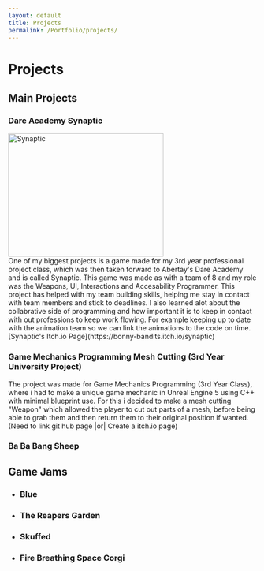 ```yaml
---
layout: default
title: Projects
permalink: /Portfolio/projects/
---
```


# Projects

## Main Projects

### Dare Academy Synaptic
<img width="315" height="250" alt="Synaptic" src="https://github.com/user-attachments/assets/a12b8fc3-fe75-453e-8ef8-0454fba62356" />
<br/>
One of my biggest projects is a game made for my 3rd year professional project class, which was then taken forward to Abertay's Dare Academy and is called Synaptic. This game was made as with a team of 8 and my role was the Weapons, UI, Interactions and Accesability Programmer. This project has helped with my team building skills, helping me stay in contact with team members and stick to deadlines. I also learned alot about the collabrative side of programming and how important it is to keep in contact with out professions to keep work flowing. For example keeping up to date with the animation team so we can link the animations to the code on time.
<br/> [Synaptic's Itch.io Page](https://bonny-bandits.itch.io/synaptic)

### Game Mechanics Programming Mesh Cutting (3rd Year University Project)
The project was made for Game Mechanics Programming (3rd Year Class), where i had to make a unique game mechanic in Unreal Engine 5 using C++ with minimal blueprint use. For this i decided to make a mesh cutting "Weapon" which allowed the player to cut out parts of a mesh, before being able to grab them and then return them to their original position if wanted.
(Need to link git hub page |or| Create a itch.io page)

 
### Ba Ba Bang Sheep
 
## Game Jams
- ### Blue
- ### The Reapers Garden
- ### Skuffed
- ### Fire Breathing Space Corgi
